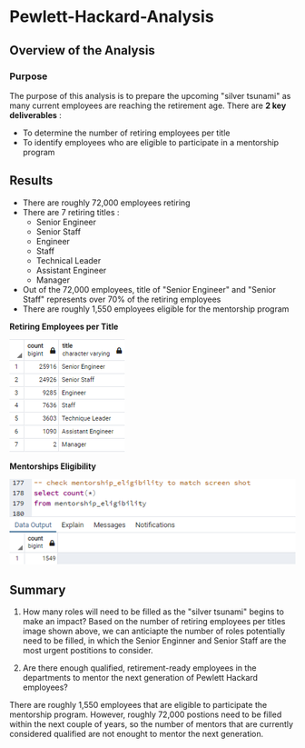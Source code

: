 # Pewlett-Hackard-Analysis
## Overview of the Analysis

### Purpose
The purpose of this analysis is to prepare the upcoming "silver tsunami" as many current employees are reaching the retirement age.
There are **2 key deliverables** :
 - To determine the number of retiring employees per title
 - To identify employees who are eligible to participate in a mentorship program

## Results

- There are roughly 72,000 employees retiring
- There are 7 retiring titles : 
  - Senior Engineer 
  - Senior Staff
  - Engineer
  - Staff
  - Technical Leader
  - Assistant Engineer
  - Manager
- Out of the 72,000 employees, title of "Senior Engineer" and "Senior Staff" represents over 70% of the retiring employees
- There are roughly 1,550 employees eligible for the mentorship program 


**Retiring Employees per Title**

![](Resources/Retiring_titles.png)

**Mentorships Eligibility**

![](Resources/mentorships.png)

## Summary
1. How many roles will need to be filled as the "silver tsunami" begins to make an impact?
Based on the number of retiring employees per titles image shown above, we can anticiapte the number of roles potentially need to be filled, in which the Senior Enginner and Senior Staff are the most urgent postitions to consider.

2. Are there enough qualified, retirement-ready employees in the departments to mentor the next generation of Pewlett Hackard employees?

There are roughly 1,550 employees that are eligible to participate the mentorship program. However, roughly 72,000 postions need to be filled within the next couple of years, so the number of mentors that are currently considered qualified are not enought to mentor the next generation.
